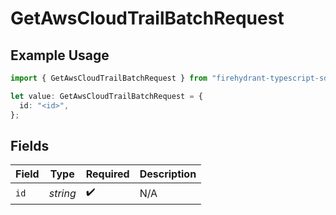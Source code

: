 # GetAwsCloudTrailBatchRequest

## Example Usage

```typescript
import { GetAwsCloudTrailBatchRequest } from "firehydrant-typescript-sdk/models/operations";

let value: GetAwsCloudTrailBatchRequest = {
  id: "<id>",
};
```

## Fields

| Field              | Type               | Required           | Description        |
| ------------------ | ------------------ | ------------------ | ------------------ |
| `id`               | *string*           | :heavy_check_mark: | N/A                |
